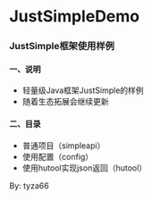 # JustSimpleDemo
### JustSimple框架使用样例

#### 一、说明

- 轻量级Java框架JustSimple的样例
- 随着生态拓展会继续更新

#### 二、目录

- 普通项目（simpleapi）
- 使用配置（config）
- 使用hutool实现json返回（hutool）

By: tyza66
